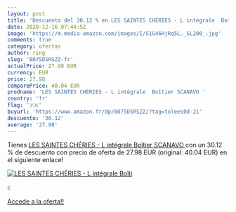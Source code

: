```yaml
---
layout: post
title: 'Descuento del 30.12 % en LES SAINTES CHÉRIES - L intégrale  Boîti'
date: 2020-12-16 07:44:52
image: 'https://m.media-amazon.com/images/I/51G46HjRq5L._SL200_.jpg'
comments: true
category: ofertas
author: ring
slug: 'B075DSRSZZ-fr'
actualPrice: 27.98 EUR
currency: EUR
price: 27.98
comparePrice: 40.04 EUR
prodname: 'LES SAINTES CHÉRIES - L intégrale  Boîtier SCANAVO '
country: 'fr'
flag: '🇫🇷'
buyurl: 'https://www.amazon.fr/dp/B075DSRSZZ/?tag=tolees0d-21'
descuento: '30.12'
average: '27.98'
---
```


Tienes [LES SAINTES CHÉRIES - L intégrale  Boîtier SCANAVO ](https://www.amazon.fr/dp/B075DSRSZZ/?tag=tolees0d-21) con un 30.12 % de descuento con precio de oferta de 27.98 EUR (original: 40.04 EUR) en el siguiente enlace!

[![LES SAINTES CHÉRIES - L intégrale  Boîti](https://m.media-amazon.com/images/I/51G46HjRq5L._SL200_.jpg)](https://www.amazon.fr/dp/B075DSRSZZ/?tag=tolees0d-21)

ℹ️:


[Accede a la oferta!!](https://www.amazon.fr/dp/B075DSRSZZ/?tag=tolees0d-21)
